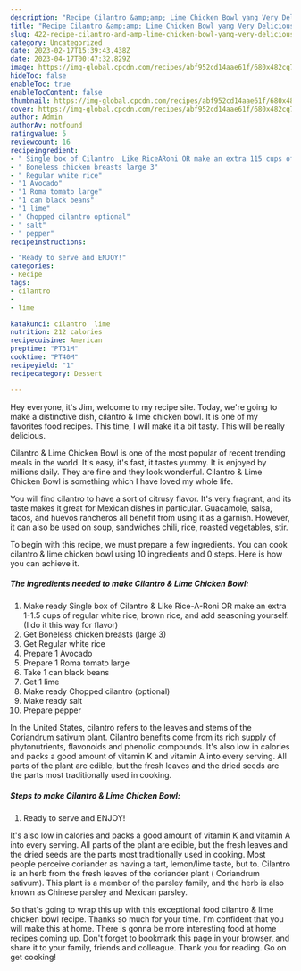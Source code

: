 ```yaml
---
description: "Recipe Cilantro &amp;amp; Lime Chicken Bowl yang Very Delicious}"
title: "Recipe Cilantro &amp;amp; Lime Chicken Bowl yang Very Delicious}"
slug: 422-recipe-cilantro-and-amp-lime-chicken-bowl-yang-very-delicious
category: Uncategorized
date: 2023-02-17T15:39:43.438Z
date: 2023-04-17T00:47:32.829Z
image: https://img-global.cpcdn.com/recipes/abf952cd14aae61f/680x482cq70/cilantro-lime-chicken-bowl-recipe-main-photo.jpg
hideToc: false
enableToc: true
enableTocContent: false
thumbnail: https://img-global.cpcdn.com/recipes/abf952cd14aae61f/680x482cq70/cilantro-lime-chicken-bowl-recipe-main-photo.jpg
cover: https://img-global.cpcdn.com/recipes/abf952cd14aae61f/680x482cq70/cilantro-lime-chicken-bowl-recipe-main-photo.jpg
author: Admin
authorAv: notfound
ratingvalue: 5
reviewcount: 16
recipeingredient:
- " Single box of Cilantro  Like RiceARoni OR make an extra 115 cups of regular white rice brown rice and add seasoning yourself I do it this way for flavor"
- " Boneless chicken breasts large 3"
- " Regular white rice"
- "1 Avocado"
- "1 Roma tomato large"
- "1 can black beans"
- "1 lime"
- " Chopped cilantro optional"
- " salt"
- " pepper"
recipeinstructions:

- "Ready to serve and ENJOY!"
categories:
- Recipe
tags:
- cilantro
- 
- lime

katakunci: cilantro  lime 
nutrition: 212 calories
recipecuisine: American
preptime: "PT31M"
cooktime: "PT40M"
recipeyield: "1"
recipecategory: Dessert

---
```



Hey everyone, it's Jim, welcome to my recipe site. Today, we're going to make a distinctive dish, cilantro &amp; lime chicken bowl. It is one of my favorites food recipes. This time, I will make it a bit tasty. This will be really delicious.

Cilantro &amp; Lime Chicken Bowl is one of the most popular of recent trending meals in the world. It's easy, it's fast, it tastes yummy. It is enjoyed by millions daily. They are fine and they look wonderful. Cilantro &amp; Lime Chicken Bowl is something which I have loved my whole life.

You will find cilantro to have a sort of citrusy flavor. It&#39;s very fragrant, and its taste makes it great for Mexican dishes in particular. Guacamole, salsa, tacos, and huevos rancheros all benefit from using it as a garnish. However, it can also be used on soup, sandwiches chili, rice, roasted vegetables, stir.


To begin with this recipe, we must prepare a few ingredients. You can cook cilantro &amp; lime chicken bowl using 10 ingredients and 0 steps. Here is how you can achieve it.

<!--inarticleads1-->

##### The ingredients needed to make Cilantro &amp; Lime Chicken Bowl:

1. Make ready  Single box of Cilantro &amp; Like Rice-A-Roni OR make an extra 1-1.5 cups of regular white rice, brown rice, and add seasoning yourself. (I do it this way for flavor)
1. Get  Boneless chicken breasts (large 3)
1. Get  Regular white rice
1. Prepare 1 Avocado
1. Prepare 1 Roma tomato large
1. Take 1 can black beans
1. Get 1 lime
1. Make ready  Chopped cilantro (optional)
1. Make ready  salt
1. Prepare  pepper


In the United States, cilantro refers to the leaves and stems of the Coriandrum sativum plant. Cilantro benefits come from its rich supply of phytonutrients, flavonoids and phenolic compounds. It&#39;s also low in calories and packs a good amount of vitamin K and vitamin A into every serving. All parts of the plant are edible, but the fresh leaves and the dried seeds are the parts most traditionally used in cooking. 

<!--inarticleads2-->

##### Steps to make Cilantro &amp; Lime Chicken Bowl:


1. Ready to serve and ENJOY!

It&#39;s also low in calories and packs a good amount of vitamin K and vitamin A into every serving. All parts of the plant are edible, but the fresh leaves and the dried seeds are the parts most traditionally used in cooking. Most people perceive coriander as having a tart, lemon/lime taste, but to. Cilantro is an herb from the fresh leaves of the coriander plant ( Coriandrum sativum). This plant is a member of the parsley family, and the herb is also known as Chinese parsley and Mexican parsley. 

So that's going to wrap this up with this exceptional food cilantro &amp; lime chicken bowl recipe. Thanks so much for your time. I'm confident that you will make this at home. There is gonna be more interesting food at home recipes coming up. Don't forget to bookmark this page in your browser, and share it to your family, friends and colleague. Thank you for reading. Go on get cooking!
